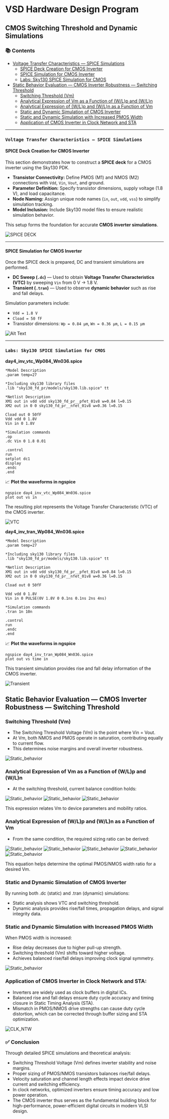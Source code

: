 # VSD Hardware Design Program

## CMOS Switching Threshold and Dynamic Simulations

### 📚 Contents

- [Voltage Transfer Characteristics — SPICE Simulations](#voltage-transfer-characteristics--spice-simulations)
  - [SPICE Deck Creation for CMOS Inverter](#spice-deck-creation-for-cmos-inverter)
  - [SPICE Simulation for CMOS Inverter](#spice-simulation-for-cmos-inverter)
  - [Labs: Sky130 SPICE Simulation for CMOS](#labs-sky130-spice-simulation-for-cmos)
- [Static Behavior Evaluation — CMOS Inverter Robustness — Switching Threshold](#static-behavior-evaluation--cmos-inverter-robustness--switching-threshold)
  - [Switching Threshold (Vm)](#switching-threshold-vm)
  - [Analytical Expression of Vm as a Function of (W/L)p and (W/L)n](#analytical-expression-of-vm-as-a-function-of-wlp-and-wln)
  - [Analytical Expression of (W/L)p and (W/L)n as a Function of Vm](#analytical-expression-of-wlp-and-wln-as-a-function-of-vm)
  - [Static and Dynamic Simulation of CMOS Inverter](#static-and-dynamic-simulation-of-cmos-inverter)
  - [Static and Dynamic Simulation with Increased PMOS Width](#static-and-dynamic-simulation-with-increased-pmos-width)
  - [Application of CMOS Inverter in Clock Network and STA](#application-of-cmos-inverter-in-clock-network-and-sta)

---

### `Voltage Transfer Characteristics — SPICE Simulations`

#### SPICE Deck Creation for CMOS Inverter

This section demonstrates how to construct a **SPICE deck** for a CMOS inverter using the Sky130 PDK.

- **Transistor Connectivity:** Define PMOS (M1) and NMOS (M2) connections with `Vdd`, `Vin`, `Vout`, and ground.
- **Parameter Definition:** Specify transistor dimensions, supply voltage (1.8 V), and load capacitance.
- **Node Naming:** Assign unique node names (`in`, `out`, `vdd`, `vss`) to simplify simulation tracking.
- **Model Inclusion:** Include Sky130 model files to ensure realistic simulation behavior.

This setup forms the foundation for accurate **CMOS inverter simulations**.

![SPICE DECK](Screenshots/spicedeck.png)

---

#### SPICE Simulation for CMOS Inverter

Once the SPICE deck is prepared, DC and transient simulations are performed.

- **DC Sweep (`.dc`)** — Used to obtain **Voltage Transfer Characteristics (VTC)** by sweeping `Vin` from 0 V → 1.8 V.
- **Transient (`.tran`)** — Used to observe **dynamic behavior** such as rise and fall delays.

Simulation parameters include:
- `Vdd = 1.8 V`
- `Cload = 50 fF`
- Transistor dimensions: `Wp = 0.84 µm`, `Wn = 0.36 µm`, `L = 0.15 µm`

![Alt Text](Screenshots/spicedeckcode.png)

---

### `Labs: Sky130 SPICE Simulation for CMOS`

<summary><strong>day4_inv_vtc_Wp084_Wn036.spice</strong></summary>

```spice
*Model Description
.param temp=27

*Including sky130 library files
.lib "sky130_fd_pr/models/sky130.lib.spice" tt

*Netlist Description
XM1 out in vdd vdd sky130_fd_pr__pfet_01v8 w=0.84 l=0.15
XM2 out in 0 0 sky130_fd_pr__nfet_01v8 w=0.36 l=0.15

Cload out 0 50fF
Vdd vdd 0 1.8V
Vin in 0 1.8V

*Simulation commands
.op
.dc Vin 0 1.8 0.01

.control
run
setplot dc1
display
.endc
.end
```


📈 **Plot the waveforms in ngspice**

```shell
ngspice day4_inv_vtc_Wp084_Wn036.spice
plot out vs in
```
The resulting plot represents the Voltage Transfer Characteristic (VTC) of the CMOS inverter.

![VTC](Screenshots/VTC.png)


<summary><strong>day4_inv_tran_Wp084_Wn036.spice</strong></summary>

```spice
*Model Description
.param temp=27

*Including sky130 library files
.lib "sky130_fd_pr/models/sky130.lib.spice" tt

*Netlist Description
XM1 out in vdd vdd sky130_fd_pr__pfet_01v8 w=0.84 l=0.15
XM2 out in 0 0 sky130_fd_pr__nfet_01v8 w=0.36 l=0.15

Cload out 0 50fF

Vdd vdd 0 1.8V
Vin in 0 PULSE(0V 1.8V 0 0.1ns 0.1ns 2ns 4ns)

*Simulation commands
.tran 1n 10n

.control
run
.endc
.end
```
📈  **Plot the waveforms in ngspice**

```shell
ngspice day4_inv_tran_Wp084_Wn036.spice
plot out vs time in
```

This transient simulation provides rise and fall delay information of the CMOS inverter.

![Transient](Screenshots/Tran.png)

## Static Behavior Evaluation — CMOS Inverter Robustness — Switching Threshold

### Switching Threshold (Vm)

- The Switching Threshold Voltage (Vm) is the point where Vin = Vout.
- At Vm, both NMOS and PMOS operate in saturation, contributing equally to current flow.
- This determines noise margins and overall inverter robustness.

![Static_behavior](Screenshots/static_behavior.png)


### Analytical Expression of Vm as a Function of (W/L)p and (W/L)n

- At the switching threshold, current balance condition holds:

![Static_behavior](Screenshots/Vm1.png)
![Static_behavior](Screenshots/Vm2.png)
![Static_behavior](Screenshots/Vm3.png)

This expression relates Vm to device parameters and mobility ratios.

### Analytical Expression of (W/L)p and (W/L)n as a Function of Vm

- From the same condition, the required sizing ratio can be derived:

![Static_behavior](Screenshots/WL1.png)
![Static_behavior](Screenshots/WL2.png)
![Static_behavior](Screenshots/WL3.png)
![Static_behavior](Screenshots/WL4.png)
![Static_behavior](Screenshots/WL5.png)

This equation helps determine the optimal PMOS/NMOS width ratio for a desired Vm.

### Static and Dynamic Simulation of CMOS Inverter

By running both .dc (static) and .tran (dynamic) simulations:
- Static analysis shows VTC and switching threshold.
- Dynamic analysis provides rise/fall times, propagation delays, and signal integrity data.

### Static and Dynamic Simulation with Increased PMOS Width

When PMOS width is increased:
- Rise delay decreases due to higher pull-up strength.
- Switching threshold (Vm) shifts toward higher voltage.
- Achieves balanced rise/fall delays improving clock signal symmetry.

![Static_behavior](Screenshots/risefalldelay.png)

### Application of CMOS Inverter in Clock Network and STA:
- Inverters are widely used as clock buffers in digital ICs.
- Balanced rise and fall delays ensure duty cycle accuracy and timing closure in Static Timing Analysis (STA).
- Mismatch in PMOS/NMOS drive strengths can cause duty cycle distortion, which can be corrected through buffer sizing and STA optimization.

![CLK_NTW](Screenshots/clkntw.png)

### ✅ Conclusion

Through detailed SPICE simulations and theoretical analysis:
- Switching Threshold Voltage (Vm) defines inverter stability and noise margins.
- Proper sizing of PMOS/NMOS transistors balances rise/fall delays.
- Velocity saturation and channel length effects impact device drive current and switching efficiency.
- In clock networks, optimized inverters ensure timing accuracy and low power operation.
- The CMOS inverter thus serves as the fundamental building block for high-performance, power-efficient digital circuits in modern VLSI design.
